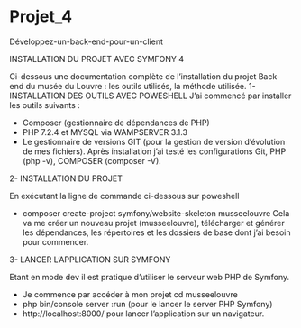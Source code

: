 # Projet_4
Développez-un-back-end-pour-un-client

INSTALLATION DU PROJET AVEC SYMFONY 4

Ci-dessous une documentation complète de l’installation du projet Back-end du musée du Louvre : les outils utilisés, la méthode utilisée. 
1-	INSTALLATION DES OUTILS AVEC POWESHELL
J’ai commencé par installer les outils suivants :
-	 Composer (gestionnaire de dépendances de PHP)
-	PHP 7.2.4 et MYSQL via WAMPSERVER 3.1.3
-	Le gestionnaire de versions GIT (pour la gestion de version d’évolution de mes fichiers).
Après installation j’ai testé les configurations Git, PHP (php -v), COMPOSER (composer -V).

2-	INSTALLATION DU PROJET

En exécutant la ligne de commande ci-dessous sur poweshell
-	composer create-project symfony/website-skeleton musseelouvre
Cela va me créer un nouveau projet (musseelouvre), télécharger et générer les dépendances, les répertoires et les dossiers de base dont j’ai besoin pour commencer.

3-	LANCER L’APPLICATION SUR SYMFONY 

Etant en mode dev il est pratique d’utiliser le serveur web PHP de Symfony.
-	Je commence par accéder à mon projet
cd musseelouvre
-	php bin/console server :run (pour le lancer le server PHP Symfony)   
-	http://localhost:8000/ pour lancer l’application sur un navigateur.

